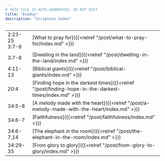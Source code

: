 ```yaml
---
# THIS FILE IS AUTO-GENERATED, DO NOT EDIT
title: "Exodus"
description: "Scripture index"
---
```


|  |  |
| --- | --- |
| 2:23-25 <br/> 3:7-8 | [What to pray for]({{<relref "/post/what-to-pray-for/index.md" >}}) |
| 3:7-8 | [Dwelling in the land]({{<relref "/post/dwelling-in-the-land/index.md" >}}) |
| 4:11-13 | [Biblical giants]({{<relref "/post/biblical-giants/index.md" >}}) |
| 20:4 | [Finding hope in the darkest times]({{<relref "/post/finding-hope-in-the-darkest-times/index.md" >}}) |
| 34:5-8 | [A melody made with the heart]({{<relref "/post/a-melody-made-with-the-heart/index.md" >}}) |
| 34:6-7 | [Faithfulness]({{<relref "/post/faithfulness/index.md" >}}) |
| 34:6-7,14 | [The elephant in the room]({{<relref "/post/the-elephant-in-the-room/index.md" >}}) |
| 34:29-35 | [From glory to glory]({{<relref "/post/from-glory-to-glory/index.md" >}}) |
